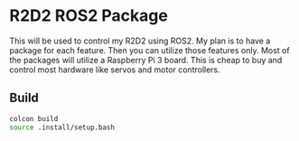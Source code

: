 # R2D2 ROS2 Package

This will be used to control my R2D2 using ROS2.  My plan is to have a package for each feature.  Then you can utilize those features only.  Most of the packages will utilize a Raspberry Pi 3 board.  This is cheap to buy and control most hardware like servos and motor controllers.

## Build

``` bash
colcon build
source .install/setup.bash
```
